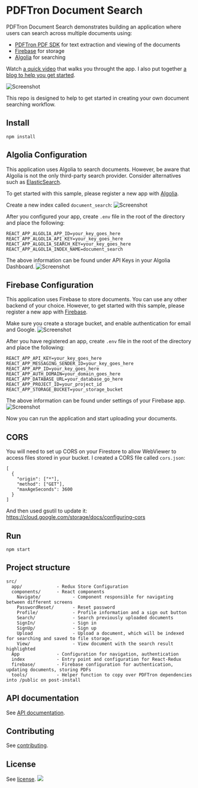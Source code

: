 # PDFTron Document Search

PDFTron Document Search demonstrates building an application where users can search across multiple documents using:
- [PDFTron PDF SDK](https://www.pdftron.com) for text extraction and viewing of the documents
- [Firebase](https://firebase.google.com/) for storage
- [Algolia](https://www.algolia.com/) for searching

Watch [a quick video](https://youtu.be/IQATnzHTp7Q) that walks you throught the app. I also put together [a blog to help you get started](https://www.pdftron.com/blog/indexed-search/search-multiple-documents-using-javascript/).

![Screenshot](https://github.com/PDFTron/pdftron-document-search/blob/master/search.png)

This repo is designed to help to get started in creating your own document searching workflow.

## Install

```
npm install
```

## Algolia Configuration

This application uses Algolia to search documents. However, be aware that Algolia is not the only third-party search provider. Consider alternatives such as [ElasticSearch](https://www.elastic.co/).

To get started with this sample, please register a new app with [Algolia](https://www.algolia.com/users/sign_up).

Create a new index called `document_search`:
![Screenshot](https://github.com/PDFTron/pdftron-document-search/blob/master/algolia2.png)

After you configured your app, create `.env` file in the root of the directory and place the following:

```
REACT_APP_ALGOLIA_APP_ID=your_key_goes_here
REACT_APP_ALGOLIA_API_KEY=your_key_goes_here
REACT_APP_ALGOLIA_SEARCH_KEY=your_key_goes_here
REACT_APP_ALGOLIA_INDEX_NAME=document_search
```
The above information can be found under API Keys in your Algolia Dashboard.
![Screenshot](https://github.com/PDFTron/pdftron-document-search/blob/master/algolia.png)

## Firebase Configuration

This application uses Firebase to store documents. You can use any other backend of your choice. 
However, to get started with this sample, please register a new app with [Firebase](https://firebase.google.com/).

Make sure you create a storage bucket, and enable authentication for email and Google.
![Screenshot](https://github.com/PDFTron/pdftron-sign-app/blob/master/firebase_authentication.png)

After you have registered an app, create `.env` file in the root of the directory and place the following:

```
REACT_APP_API_KEY=your_key_goes_here
REACT_APP_MESSAGING_SENDER_ID=your_key_goes_here
REACT_APP_APP_ID=your_key_goes_here
REACT_APP_AUTH_DOMAIN=your_domain_goes_here
REACT_APP_DATABASE_URL=your_database_go_here
REACT_APP_PROJECT_ID=your_project_id
REACT_APP_STORAGE_BUCKET=your_storage_bucket
```
The above information can be found under settings of your Firebase app.
![Screenshot](https://github.com/PDFTron/pdftron-sign-app/blob/master/firebase.png)

Now you can run the application and start uploading your documents.

## CORS

You will need to set up CORS on your Firestore to allow WebViewer to access files stored in your bucket. I created a CORS file called `cors.json`: 

```
[
  {
    "origin": ["*"],
    "method": ["GET"],
    "maxAgeSeconds": 3600
  }
]
```

And then used gsutil to update it:
https://cloud.google.com/storage/docs/configuring-cors

## Run

```
npm start
```

## Project structure

```
src/
  app/             - Redux Store Configuration
  components/      - React components
    Navigate/            - Component responsible for navigating between different screens
    PasswordReset/       - Reset password
    Profile/             - Profile information and a sign out button
    Search/              - Search previously uploaded documents
    SignIn/              - Sign in
    SignUp/              - Sign up
    Upload               - Upload a document, which will be indexed for searching and saved to file storage.
    View/                - View document with the search result highlighted
  App              - Configuration for navigation, authentication
  index            - Entry point and configuration for React-Redux
  firebase/        - Firebase configuration for authentication, updating documents, storing PDFs
  tools/           - Helper function to copy over PDFTron dependencies into /public on post-install
```

## API documentation

See [API documentation](https://www.pdftron.com/documentation/web/guides/ui/apis).

## Contributing

See [contributing](./CONTRIBUTING.md).

## License

See [license](./LICENSE).
![](https://onepixel.pdftron.com/webviewer-ui)
